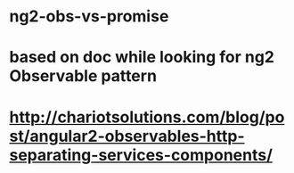 # ng2-obs-vs-promise
#
# based on doc while looking for ng2 Observable pattern
# http://chariotsolutions.com/blog/post/angular2-observables-http-separating-services-components/
